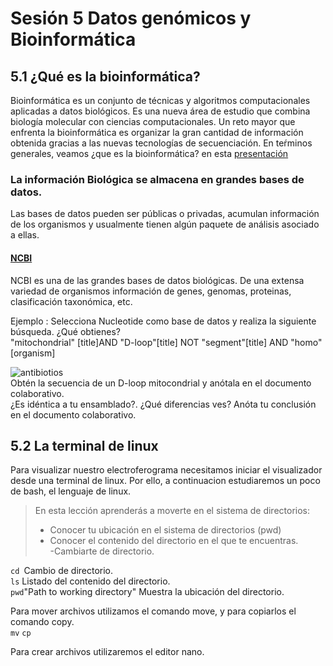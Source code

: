 # Sesión 5 Datos genómicos y Bioinformática   

## 5.1 ¿Qué es la bioinformática?  
Bioinformática es un conjunto de técnicas y algoritmos computacionales aplicadas a datos biológicos. Es una nueva área de estudio que combina biología molecular con ciencias computacionales. Un reto mayor que enfrenta la bioinformática es organizar la gran cantidad de información obtenida gracias a las nuevas tecnologías de secuenciación. En teŕminos generales, veamos ¿que es la bioinformática? en esta [presentación](https://docs.google.com/presentation/d/1YVe0m1G_4EgnF9--HmRjnNluNHYqXNrpozsXTktSNgc/edit?usp=sharing)    

### La información Biológica se almacena en grandes bases de datos.  
Las bases de datos pueden ser públicas o privadas, acumulan información de los organismos y usualmente tienen algún paquete de análisis asociado a ellas. 

#### [NCBI](https://www.ncbi.nlm.nih.gov/)  
NCBI es una de las grandes bases de datos biológicas. De una extensa variedad de organismos información de genes, genomas, proteinas, clasificación taxonómica, etc.  

Ejemplo :
Selecciona Nucleotide como base de datos y realiza la siguiente búsqueda. ¿Qué obtienes?  
"mitochondrial" [title]AND "D-loop"[title] NOT "segment"[title] AND "homo" [organism]  

![antibiotios](https://github.com/nselem/cbhonduras/blob/master/paginas/sesion3/antibioticos.png)  
Obtén la secuencia de un D-loop mitocondrial y anótala en el documento colaborativo.   
¿Es idéntica a tu ensamblado?. ¿Qué diferencias ves? Anóta tu conclusión en el documento colaborativo.  

## 5.2 La terminal de linux  
Para visualizar nuestro electroferograma necesitamos iniciar el visualizador desde una terminal de linux. Por ello, a continuacion estudiaremos un poco de bash, el lenguaje de linux. 

> En esta lección aprenderás a moverte en el sistema de directorios:  
> - Conocer tu ubicación en el sistema de directorios (pwd)  
> - Conocer el contenido del directorio en el que te encuentras.   
> -Cambiarte de directorio.  

`cd `Cambio de directorio.    
`ls` Listado del contenido del directorio.    
`pwd`"Path to working directory" Muestra la ubicación del directorio.    

Para mover archivos utilizamos el comando move, y para copiarlos el comando copy.  
`mv`
`cp`

Para crear archivos utilizaremos el editor nano.  
